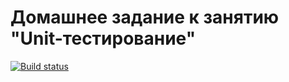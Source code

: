 # Домашнее задание к занятию "Unit-тестирование"
[![Build status](https://ci.appveyor.com/api/projects/status/l10oa2p9x55u81t0?svg=true)](https://ci.appveyor.com/project/SergeyGurylev/ajs-04)
